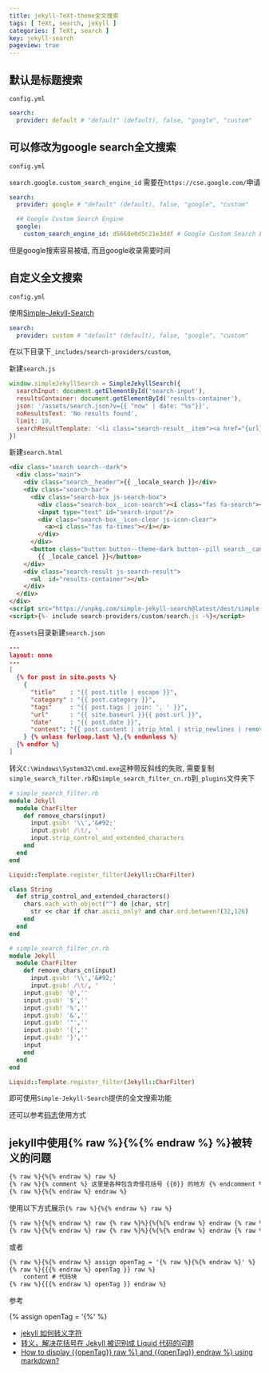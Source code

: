```yaml
---
title: jekyll-TeXt-theme全文搜索
tags: [ TeXt, search, jekyll ]
categories: [ TeXt, search ]
key: jekyll-search
pageview: true
---
```

<!-- {% raw %} -->

## 默认是标题搜索

<!--more-->

`config.yml`

```yml
search:
  provider: default # "default" (default), false, "google", "custom"
```

## 可以修改为google search全文搜索

`config.yml`

`search.google.custom_search_engine_id` 需要在`https://cse.google.com/`申请

```yml
search:
  provider: google # "default" (default), false, "google", "custom"

  ## Google Custom Search Engine
  google:
    custom_search_engine_id: d5660e0d5c21e3ddf # Google Custom Search Engine ID
```

但是google搜索容易被墙, 而且google收录需要时间

## 自定义全文搜索

`config.yml`

使用[Simple-Jekyll-Search](https://github.com/christian-fei/Simple-Jekyll-Search)

```yml
search:
  provider: custom # "default" (default), false, "google", "custom"
```

在以下目录下`_includes/search-providers/custom`,

新建`search.js`

```js
window.simpleJekyllSearch = SimpleJekyllSearch({
  searchInput: document.getElementById('search-input'),
  resultsContainer: document.getElementById('results-container'),
  json: '/assets/search.json?v={{ "now" | date: "%s"}}',
  noResultsText: 'No results found',
  limit: 10,
  searchResultTemplate: '<li class="search-result__item"><a href="{url}" class="button">{title}</a></li>'
})
```

新建`search.html`

```html
<div class="search search--dark">
  <div class="main">
    <div class="search__header">{{ _locale_search }}</div>
    <div class="search-bar">
      <div class="search-box js-search-box">
        <div class="search-box__icon-search"><i class="fas fa-search"></i></div>
        <input type="text" id="search-input"/>
        <div class="search-box__icon-clear js-icon-clear">
          <a><i class="fas fa-times"></i></a>
        </div>
      </div>
      <button class="button button--theme-dark button--pill search__cancel js-search-toggle">
        {{ _locale_cancel }}</button>
    </div>
    <div class="search-result js-search-result">
      <ul  id="results-container"></ul>
    </div>
  </div>
</div>
<script src="https://unpkg.com/simple-jekyll-search@latest/dest/simple-jekyll-search.min.js"></script>
<script>{%- include search-providers/custom/search.js -%}</script>
```

在`assets`目录新建`search.json`

```json
---
layout: none
---
[
  {% for post in site.posts %}
    {
      "title"    : "{{ post.title | escape }}",
      "category" : "{{ post.category }}",
      "tags"     : "{{ post.tags | join: ', ' }}",
      "url"      : "{{ site.baseurl }}{{ post.url }}",
      "date"     : "{{ post.date }}",
      "content": "{{ post.content | strip_html | strip_newlines | remove_chars | escape }}"
    } {% unless forloop.last %},{% endunless %}
  {% endfor %}
]
```

转义`C:\Windows\System32\cmd.exe`这种带反斜线的失败, 需要复制`simple_search_filter.rb`和`simple_search_filter_cn.rb`到`_plugins`文件夹下

```ruby
# simple_search_filter.rb
module Jekyll
  module CharFilter
    def remove_chars(input)
      input.gsub! '\\','&#92;'
      input.gsub! /\t/, '    '
      input.strip_control_and_extended_characters
    end
  end
end

Liquid::Template.register_filter(Jekyll::CharFilter)

class String
  def strip_control_and_extended_characters()
    chars.each_with_object("") do |char, str|
      str << char if char.ascii_only? and char.ord.between?(32,126)
    end
  end
end
```

```ruby
# simple_search_filter_cn.rb
module Jekyll
  module CharFilter
    def remove_chars_cn(input)
      input.gsub! '\\','&#92;'
      input.gsub! /\t/, '    '
    input.gsub! '@',''
    input.gsub! '$',''
    input.gsub! '%',''
    input.gsub! '&',''
    input.gsub! '"',''
    input.gsub! '{',''
    input.gsub! '}',''
    input
    end
  end
end

Liquid::Template.register_filter(Jekyll::CharFilter)
```

即可使用`Simple-Jekyll-Search`提供的全文搜索功能

还可以参考[码志](https://github.com/mzlogin/mzlogin.github.io)使用方式
<!-- {% endraw %} -->

## jekyll中使用{% raw %}{%{% endraw %}  %}被转义的问题

```html
{% raw %}{%{% endraw %} raw %}
{% raw %}{% comment %} 这里是各种包含奇怪花括号 {{0}} 的地方 {% endcomment %}{% endraw %}
{% raw %}{%{% endraw %} endraw %}
```

使用以下方式展示`{% raw %}{%{% endraw %} raw %}`

```html
{% raw %}{%{% endraw %} raw {% raw %}%}{%{%{% endraw %} endraw {% raw %}%}{% endraw %} raw {% raw %}%}{% endraw %}
{% raw %}{%{% endraw %} raw {% raw %}%}{%{%{% endraw %} endraw {% raw %}%}{% endraw %} endraw {% raw %}%}{% endraw %}
```

或者

```html
{% raw %}{%{% endraw %} assign openTag = '{% raw %}{%{% endraw %}' %}
{% raw %}{{{% endraw %} openTag }} raw %}    
    content # 代码块   
{% raw %}{{{% endraw %} openTag }} endraw %}
```

参考

{% assign openTag = '{%' %}

- [jekyll 如何转义字符](https://cloud.tencent.com/developer/article/1368561)
- [转义，解决花括号在 Jekyll 被识别成 Liquid 代码的问题](https://cloud.tencent.com/developer/article/1341165)
- [How to display {{openTag}} raw %} and {{openTag}} endraw %} using markdown?](https://stackoverflow.com/questions/47106191/how-to-display-raw-and-endraw-using-markdown)
